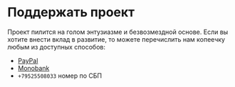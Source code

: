 # Поддержать проект

Проект пилится на голом энтузиазме и безвозмездной основе. Если вы хотите внести вклад в развитие, то можете перечислить
нам копеечку любым из доступных способов:

- [PayPal](https://paypal.me/Unryze)
- [Monobank](https://send.monobank.ua/jar/7uKvD6jK8T)
- `+79525508033` номер по СБП